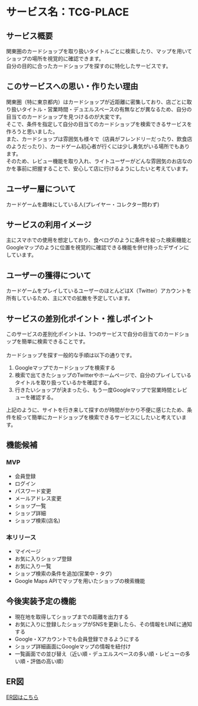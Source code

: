 # サービス名：TCG-PLACE


## サービス概要
関東圏のカードショップを取り扱いタイトルごとに検索したり、マップを用いてショップの場所を視覚的に確認できます。<br>
自分の目的に合ったカードショップを探すのに特化したサービスです。

## このサービスへの思い・作りたい理由
関東圏（特に東京都内）はカードショップが近距離に密集しており、店ごとに取り扱いタイトル・営業時間・デュエルスペースの有無などが異なるため、自分の目当てのカードショップを見つけるのが大変です。<br>
そこで、条件を指定して自分の目当てのカードショップを検索できるサービスを作ろうと思いました。<br>
また、カードショップは雰囲気も様々で（店員がフレンドリーだったり、飲食店のようだったり）、カードゲーム初心者が行くには少し勇気がいる場所でもあります。<br>
そのため、レビュー機能を取り入れ、ライトユーザーがどんな雰囲気のお店なのかを事前に把握することで、安心して店に行けるようにしたいと考えています。<br>

## ユーザー層について
カードゲームを趣味にしている人(プレイヤー・コレクター問わず)

## サービスの利用イメージ
主にスマホでの使用を想定しており、食べログのように条件を絞った検索機能とGoogleマップのように位置を視覚的に確認できる機能を併せ持ったデザインにしています。

## ユーザーの獲得について
カードゲームをプレイしているユーザーのほとんどはX（Twitter）アカウントを所有しているため、主にXでの拡散を予定しています。

## サービスの差別化ポイント・推しポイント
このサービスの差別化ポイントは、1つのサービスで自分の目当てのカードショップを簡単に検索できることです。<br><br>
カードショップを探す一般的な手順は以下の通りです。
1. Googleマップでカードショップを検索する<br>
2. 検索で出てきたショップのTwitterやホームページで、自分のプレイしているタイトルを取り扱っているかを確認する。
3. 行きたいショップが決まったら、もう一度Googleマップで営業時間とレビューを確認する。

上記のように、サイトを行き来して探すのが時間がかかり不便に感じたため、条件を絞って簡単にカードショップを検索できるサービスにしたいと考えています。

## 機能候補
### MVP

* 会員登録
* ログイン
* パスワード変更
* メールアドレス変更
* ショップ一覧
* ショップ詳細
* ショップ検索(店名)


### 本リリース

* マイページ
* お気に入りショップ登録
* お気に入り一覧
* ショップ検索の条件を追加(営業中・タグ)
* Google Maps APIでマップを用いたショップの検索機能

## 今後実装予定の機能

* 現在地を取得してショップまでの距離を出力する
* お気に入りに登録したショップがSNSを更新したら、その情報をLINEに通知する
* Google・Xアカウントでも会員登録できるようにする
* ショップ詳細画面にGoogleマップの情報を紐付け
* 一覧画面での並び替え（近い順・デュエルスペースの多い順・レビューの多い順・評価の高い順）


## ER図
[ER図はこちら](https://i.gyazo.com/3f3fb6ac9dcb4ed9c030417e8e02de4a.png)

